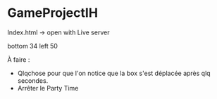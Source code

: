# GameProjectIH

Index.html -> open with Live server

bottom 34
left 50

À faire :

- Qlqchose pour que l'on notice que la box s'est déplacée après qlq secondes.
- Arrêter le Party Time
